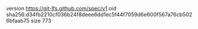 version https://git-lfs.github.com/spec/v1
oid sha256:d34fb2210cf036b24f8deee6dd1ec5f44f7059d6e600f567a76cb5026bfaab75
size 773
